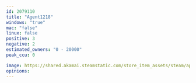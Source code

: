 ```yaml
---
id: 2079110
title: "Agent1218"
windows: "true"
mac: "false"
linux: false
positive: 3
negative: 2
estimated_owners: "0 - 20000"
peak_ccu: 0

image: https://shared.akamai.steamstatic.com/store_item_assets/steam/apps/2079110/header.jpg?t=1691012913
opinions:
---
```

